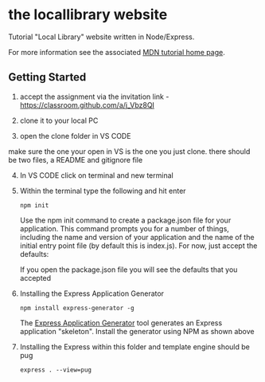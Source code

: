 # the locallibrary website

Tutorial "Local Library" website written in Node/Express.

For more information see the associated [MDN tutorial home page](https://developer.mozilla.org/en-US/docs/Learn/Server-side/Express_Nodejs/Tutorial_local_library_website).

## Getting Started

1. accept the assignment via the invitation link - https://classroom.github.com/a/j_Vbz8QI

2. clone it to your local PC

3.  open the clone folder in VS CODE

   make sure the one your open in VS is the one you just clone. there should be two files, a README and gitignore file

4. In VS CODE click on terminal and new terminal

5. Within the terminal type the following and hit enter

   ```shell
   npm init
   ```

   Use the npm init command to create a package.json file for your application. This command prompts you for a number of things, including the name and version of your application and the name of the initial entry point file (by default this is index.js). For now, just accept the defaults:

   If you open the package.json file you will see the defaults that you accepted

6. Installing the Express Application Generator

   ```shell
   npm install express-generator -g
   ```

   The [Express Application Generator](https://expressjs.com/en/starter/generator.html) tool generates an Express application "skeleton". Install the generator using NPM as shown above

7. Installing the Express within this folder and template engine should be pug

   ```shell
   express . --view=pug
   ```

   

